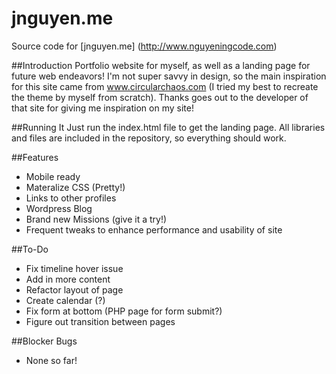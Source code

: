 # jnguyen.me
Source code for [jnguyen.me] (http://www.nguyeningcode.com)

##Introduction
Portfolio website for myself, as well as a landing page for future web endeavors! I'm not super savvy in design, so the main inspiration for this site came from www.circularchaos.com (I tried my best to recreate the theme by myself from scratch). Thanks goes out to the developer of that site for giving me inspiration on my site!

##Running It
Just run the index.html file to get the landing page. All libraries and files are included in the repository, so everything should work.

##Features
- Mobile ready
- Materalize CSS (Pretty!)
- Links to other profiles
- Wordpress Blog
- Brand new Missions (give it a try!)
- Frequent tweaks to enhance performance and usability of site


##To-Do
- Fix timeline hover issue
- Add in more content
- Refactor layout of page
- Create calendar (?)
- Fix form at bottom (PHP page for form submit?)
- Figure out transition between pages

##Blocker Bugs
- None so far!
